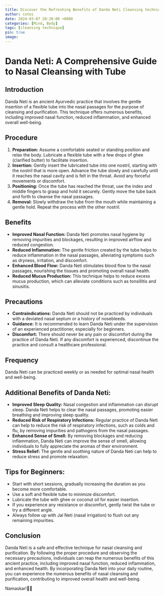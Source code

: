 ```yaml
---
title: Discover the Refreshing Benefits of Danda Neti Cleansing technique 
author: cotes
date: 2024-03-07 20:28:00 +0800
categories: [Mind, Body]
tags: [cleansing technique] 
pin: true
image: 
---
```


# Danda Neti: A Comprehensive Guide to Nasal Cleansing with Tube

## Introduction

Danda Neti is an ancient Ayurvedic practice that involves the gentle insertion of a flexible tube into the nasal passages for the purpose of cleansing and purification. This technique offers numerous benefits, including improved nasal function, reduced inflammation, and enhanced overall well-being.

## Procedure

1. **Preparation:** Assume a comfortable seated or standing position and relax the body. Lubricate a flexible tube with a few drops of ghee (clarified butter) to facilitate insertion.
2. **Insertion:** Gently insert the lubricated tube into one nostril, starting with the nostril that is more open. Advance the tube slowly and carefully until it reaches the nasal cavity and is felt in the throat. Avoid any forceful movements or discomfort.
3. **Positioning:** Once the tube has reached the throat, use the index and middle fingers to grasp and hold it securely. Gently move the tube back and forth to cleanse the nasal passages.
4. **Removal:** Slowly withdraw the tube from the mouth while maintaining a gentle hold. Repeat the process with the other nostril.

## Benefits

- **Improved Nasal Function:** Danda Neti promotes nasal hygiene by removing impurities and blockages, resulting in improved airflow and reduced congestion.
- **Reduced Inflammation:** The gentle friction created by the tube helps to reduce inflammation in the nasal passages, alleviating symptoms such as dryness, irritation, and discomfort.
- **Enhanced Blood Flow:** Danda Neti stimulates blood flow to the nasal passages, nourishing the tissues and promoting overall nasal health.
- **Reduced Mucus Production:** This technique helps to reduce excess mucus production, which can alleviate conditions such as tonsillitis and sinusitis.

## Precautions

- **Contraindications:** Danda Neti should not be practiced by individuals with a deviated nasal septum or a history of nosebleeds.
- **Guidance:** It is recommended to learn Danda Neti under the supervision of an experienced practitioner, especially for beginners.
- **Discomfort:** There should never be any pain or discomfort during the practice of Danda Neti. If any discomfort is experienced, discontinue the practice and consult a healthcare professional.

## Frequency

Danda Neti can be practiced weekly or as needed for optimal nasal health and well-being.

## Additional Benefits of Danda Neti:

- **Improved Sleep Quality:** Nasal congestion and inflammation can disrupt sleep. Danda Neti helps to clear the nasal passages, promoting easier breathing and improving sleep quality.
- **Reduced Risk of Respiratory Infections:** Regular practice of Danda Neti can help to reduce the risk of respiratory infections, such as colds and flu, by removing impurities and pathogens from the nasal passages.
- **Enhanced Sense of Smell:** By removing blockages and reducing inflammation, Danda Neti can improve the sense of smell, allowing individuals to fully appreciate the aromas of their environment.
- **Stress Relief:** The gentle and soothing nature of Danda Neti can help to reduce stress and promote relaxation.

## Tips for Beginners:

- Start with short sessions, gradually increasing the duration as you become more comfortable.
- Use a soft and flexible tube to minimize discomfort.
- Lubricate the tube with ghee or coconut oil for easier insertion.
- If you experience any resistance or discomfort, gently twist the tube or try a different angle.
- Always follow up with Jal Neti (nasal irrigation) to flush out any remaining impurities.

## Conclusion

Danda Neti is a safe and effective technique for nasal cleansing and purification. By following the proper procedure and observing the necessary precautions, individuals can reap the numerous benefits of this ancient practice, including improved nasal function, reduced inflammation, and enhanced health. By incorporating Danda Neti into your daily routine, you can experience the numerous benefits of nasal cleansing and purification, contributing to improved overall health and well-being.

Namaskar!🙏✨
